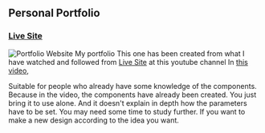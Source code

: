 ## Personal Portfolio

### [Live Site]()

![Portfolio Website](https://i.ibb.co/WgPMpts/image.png)
My portfolio This one has been created from what I have watched and followed from [Live Site](https://jsmasterypro.com) at this youtube channel
In [this video](https://www.youtube.com/watch?v=OPaLnMw2i_0), 

Suitable for people who already have some knowledge of the components.
Because in the video, the components have already been created. You just bring it to use alone. And it doesn't explain in depth how the parameters have to be set. You may need some time to study further. If you want to make a new design according to the idea you want.
